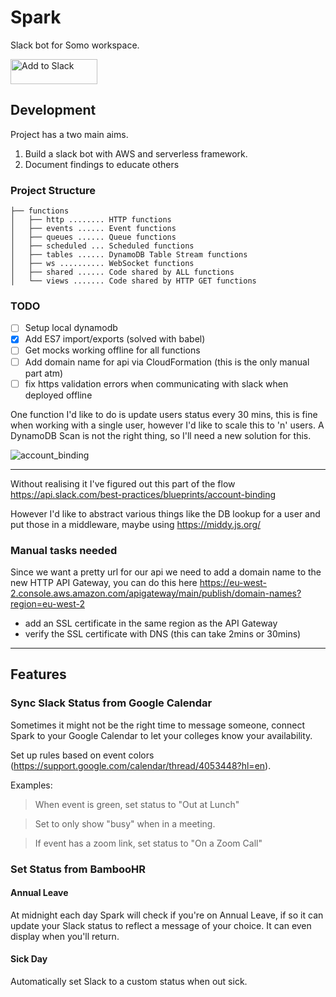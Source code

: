 # Spark

Slack bot for Somo workspace.

<a href="https://slack.com/oauth/v2/authorize?client_id=2315041478.1087711115510&scope=commands,chat:write,team:read&user_scope=users.profile:read,users.profile:write,users:read,users:read.email"><img alt="Add to Slack" height="40" width="139" src="https://platform.slack-edge.com/img/add_to_slack.png" srcset="https://platform.slack-edge.com/img/add_to_slack.png 1x, https://platform.slack-edge.com/img/add_to_slack@2x.png 2x"></a>

## Development

Project has a two main aims.

1. Build a slack bot with AWS and serverless framework.
2. Document findings to educate others

### Project Structure

```
├── functions
│   ├── http ........ HTTP functions
│   ├── events ...... Event functions
│   ├── queues ...... Queue functions
│   ├── scheduled ... Scheduled functions
│   ├── tables ...... DynamoDB Table Stream functions
│   ├── ws .......... WebSocket functions
│   ├── shared ...... Code shared by ALL functions
│   └── views ....... Code shared by HTTP GET functions
```

### TODO

- [ ] Setup local dynamodb
- [X] Add ES7 import/exports (solved with babel)
- [ ] Get mocks working offline for all functions
- [ ] Add domain name for api via CloudFormation (this is the only manual part atm)
- [ ] fix https validation errors when communicating with slack when deployed offline

One function I'd like to do is update users status every 30 mins, this is fine when working with a single user, however I'd like to scale this to 'n' users.
A DynamoDB Scan is not the right thing, so I'll need a new solution for this.

![account_binding](https://a.slack-edge.com/80588/img/api/articles/account_binding.png)

---

Without realising it I've figured out this part of the flow https://api.slack.com/best-practices/blueprints/account-binding

However I'd like to abstract various things like the DB lookup for a user and put those in a middleware, maybe using https://middy.js.org/

### Manual tasks needed

Since we want a pretty url for our api we need to add a domain name to the new HTTP API Gateway, you can do this here
https://eu-west-2.console.aws.amazon.com/apigateway/main/publish/domain-names?region=eu-west-2

- add an SSL certificate in the same region as the API Gateway
- verify the SSL certificate with DNS (this can take 2mins or 30mins)

---

## Features

### Sync Slack Status from Google Calendar

Sometimes it might not be the right time to message someone, connect Spark to your Google Calendar to let your colleges know your availability.

Set up rules based on event colors (https://support.google.com/calendar/thread/4053448?hl=en).

Examples:
> When event is green, set status to "Out at Lunch"

> Set to only show "busy" when in a meeting.

> If event has a zoom link, set status to "On a Zoom Call"

### Set Status from BambooHR

#### Annual Leave

At midnight each day Spark will check if you're on Annual Leave, if so it can update your Slack status to reflect a message of your choice.
It can even display when you'll return.

#### Sick Day

Automatically set Slack to a custom status when out sick.
